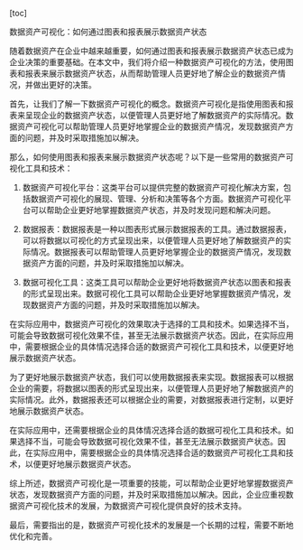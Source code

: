 
[toc]                    
                
                
数据资产可视化：如何通过图表和报表展示数据资产状态

随着数据资产在企业中越来越重要，如何通过图表和报表展示数据资产状态已成为企业决策的重要基础。在本文中，我们将介绍一种数据资产可视化的方法，使用图表和报表来展示数据资产状态，从而帮助管理人员更好地了解企业的数据资产情况，并做出更好的决策。

首先，让我们了解一下数据资产可视化的概念。数据资产可视化是指使用图表和报表来呈现企业的数据资产状态，以便管理人员更好地了解数据资产的实际情况。数据资产可视化可以帮助管理人员更好地掌握企业的数据资产情况，发现数据资产方面的问题，并及时采取措施加以解决。

那么，如何使用图表和报表来展示数据资产状态呢？以下是一些常用的数据资产可视化工具和技术：

1. 数据资产可视化平台：这类平台可以提供完整的数据资产可视化解决方案，包括数据资产可视化的展现、管理、分析和决策等各个方面。数据资产可视化平台可以帮助企业更好地掌握数据资产状态，并及时发现问题和解决问题。

2. 数据报表：数据报表是一种以图表形式展示数据报表的工具。通过数据报表，可以将数据以可视化的方式呈现出来，以便管理人员更好地了解数据资产的实际情况。数据报表可以帮助管理人员更好地掌握企业的数据资产情况，发现数据资产方面的问题，并及时采取措施加以解决。

3. 数据可视化工具：这类工具可以帮助企业更好地将数据资产状态以图表和报表的形式呈现出来。数据可视化工具可以帮助企业更好地掌握数据资产情况，发现数据资产方面的问题，并及时采取措施加以解决。

在实际应用中，数据资产可视化的效果取决于选择的工具和技术。如果选择不当，可能会导致数据可视化效果不佳，甚至无法展示数据资产状态。因此，在实际应用中，需要根据企业的具体情况选择合适的数据资产可视化工具和技术，以便更好地展示数据资产状态。

为了更好地展示数据资产状态，我们可以使用数据报表来实现。数据报表可以根据企业的需要，将数据以图表的形式呈现出来，以便管理人员更好地了解数据资产的实际情况。此外，数据报表还可以根据企业的需要，对数据报表进行定制，以更好地展示数据资产状态。

在实际应用中，还需要根据企业的具体情况选择合适的数据可视化工具和技术。如果选择不当，可能会导致数据可视化效果不佳，甚至无法展示数据资产状态。因此，在实际应用中，需要根据企业的具体情况选择合适的数据资产可视化工具和技术，以便更好地展示数据资产状态。

综上所述，数据资产可视化是一项重要的技能，可以帮助企业更好地掌握数据资产状态，发现数据资产方面的问题，并及时采取措施加以解决。因此，企业应重视数据资产可视化技术的发展，为数据资产可视化提供良好的技术支持。

最后，需要指出的是，数据资产可视化技术的发展是一个长期的过程，需要不断地优化和完善。

